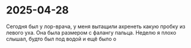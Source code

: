 # 2025-04-28

Сегодня был у лор-врача, у меня вытащили ахренеть какую пробку из левого уха. Она была размером с фалангу пальца. Неделю я плохо слышал, будто был под водой и ещё было о
